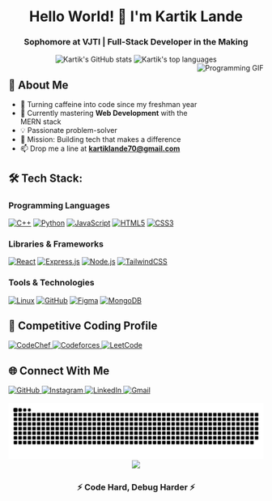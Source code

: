 <h1 align="center">Hello World! 👋 I'm Kartik Lande</h1>
<h3 align="center">Sophomore at VJTI | Full-Stack Developer in the Making</h3>

<div align="center">
  <img src="https://github-readme-stats.vercel.app/api?username=lande26&hide_title=false&hide_rank=false&show_icons=true&include_all_commits=true&count_private=true&disable_animations=false&theme=dracula&locale=en&hide_border=false" height="150" alt="Kartik's GitHub stats" />
  <img src="https://github-readme-stats.vercel.app/api/top-langs?username=lande26&locale=en&hide_title=false&layout=compact&card_width=320&langs_count=5&theme=dracula&hide_border=false" height="150" alt="Kartik's top languages" />
</div>

<img align="right" height="150" src="https://media.giphy.com/media/v1.Y2lkPTc5MGI3NjExOTZrOXA5eno5bHpzOWwxbnhvaDdpcDUwcTRlcjRkazh2YmtjNmRqZiZlcD12MV9naWZzX3NlYXJjaCZjdD1n/8uEN3vEZKibcjQwrJT/giphy.gif" alt="Programming GIF" />

## 🧠 About Me
- 🚀 Turning caffeine into code since my freshman year
- 🌱 Currently mastering **Web Development** with the MERN stack
- 💡 Passionate problem-solver 
- 🎯 Mission: Building tech that makes a difference
- 📫 Drop me a line at **kartiklande70@gmail.com**

## 🛠️ Tech Stack:

### Programming Languages
<div align="left">
  <a href="#"><img src="https://img.shields.io/badge/C++-00599C?style=for-the-badge&logo=cplusplus&logoColor=white" alt="C++" /></a>
  <a href="#"><img src="https://img.shields.io/badge/PYTHON-3776AB?style=for-the-badge&logo=python&logoColor=white" alt="Python" /></a>
  <a href="#"><img src="https://img.shields.io/badge/JAVASCRIPT-F7DF1E?style=for-the-badge&logo=javascript&logoColor=black" alt="JavaScript" /></a>
  <a href="#"><img src="https://img.shields.io/badge/HTML5-E34F26?style=for-the-badge&logo=html5&logoColor=white" alt="HTML5" /></a>
  <a href="#"><img src="https://img.shields.io/badge/CSS3-1572B6?style=for-the-badge&logo=css3&logoColor=white" alt="CSS3" /></a>
</div>

### Libraries & Frameworks
<div align="left">
  <a href="#"><img src="https://img.shields.io/badge/REACT-61DAFB?style=for-the-badge&logo=react&logoColor=black" alt="React" /></a>
  <a href="#"><img src="https://img.shields.io/badge/EXPRESS.JS-000000?style=for-the-badge&logo=express&logoColor=white" alt="Express.js" /></a>
  <a href="#"><img src="https://img.shields.io/badge/NODE.JS-339933?style=for-the-badge&logo=nodedotjs&logoColor=white" alt="Node.js" /></a>
  <a href="#"><img src="https://img.shields.io/badge/TAILWINDCSS-06B6D4?style=for-the-badge&logo=tailwindcss&logoColor=white" alt="TailwindCSS" /></a>
</div>

### Tools & Technologies
<div align="left">
  <a href="#"><img src="https://img.shields.io/badge/LINUX-FCC624?style=for-the-badge&logo=linux&logoColor=black" alt="Linux" /></a>
  <a href="#"><img src="https://img.shields.io/badge/GITHUB-181717?style=for-the-badge&logo=github&logoColor=white" alt="GitHub" /></a>
  <a href="#"><img src="https://img.shields.io/badge/FIGMA-F24E1E?style=for-the-badge&logo=figma&logoColor=white" alt="Figma" /></a>
  <a href="#"><img src="https://img.shields.io/badge/MONGODB-47A248?style=for-the-badge&logo=mongodb&logoColor=white" alt="MongoDB" /></a>
</div>

## 🎯 Competitive Coding Profile
<div align="left">
  <a href="https://www.codechef.com/users/kartiklande70" target="_blank">
    <img src="https://img.shields.io/badge/CODECHEF-5B4638?style=for-the-badge&logo=codechef&logoColor=white" alt="CodeChef" />
  </a>
  <a href="https://codeforces.com/profile/kartik70" target="_blank">
    <img src="https://img.shields.io/badge/CODEFORCES-1F8ACB?style=for-the-badge&logo=codeforces&logoColor=white" alt="Codeforces" />
  </a>
  <a href="https://www.leetcode.com/kartiklande70" target="_blank">
    <img src="https://img.shields.io/badge/LEETCODE-FFA116?style=for-the-badge&logo=leetcode&logoColor=black" alt="LeetCode" />
  </a>
</div>

## 🌐 Connect With Me
<div align="left">
  <a href="https://github.com/lande26" target="_blank">
    <img src="https://img.shields.io/badge/GITHUB-181717?style=for-the-badge&logo=github&logoColor=white" alt="GitHub" />
  </a>
  <a href="https://instagram.com/kartik70" target="_blank">
    <img src="https://img.shields.io/badge/INSTAGRAM-E4405F?style=for-the-badge&logo=instagram&logoColor=white" alt="Instagram" />
  </a>
  <a href="https://linkedin.com/in/kartik-lande" target="_blank">
    <img src="https://img.shields.io/badge/LINKEDIN-0A66C2?style=for-the-badge&logo=linkedin&logoColor=white" alt="LinkedIn" />
  </a>
  <a href="mailto:kartiklande70@gmail.com">
    <img src="https://img.shields.io/badge/GMAIL-EA4335?style=for-the-badge&logo=gmail&logoColor=white" alt="Gmail" />
  </a>
</div>

<br clear="both">

<div align="center">
  <img src="https://raw.githubusercontent.com/Platane/snk/output/github-contribution-grid-snake.svg" alt="Snake animation" />
</div>
<div align="center">
  <img src="https://github-readme-activity-graph.vercel.app/graph?username=lande26&theme=dracula&bg_color=282a36&point=ff6e96&line=ff79c6&hide_border=true" />
</div>

<div align="center">
  <h3>⚡ Code Hard, Debug Harder ⚡</h3>
</div>
